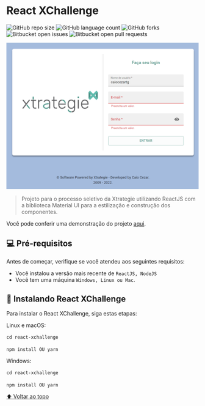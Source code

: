 # React XChallenge

<!---Esses são exemplos. Veja https://shields.io para outras pessoas ou para personalizar este conjunto de escudos. Você pode querer incluir dependências, status do projeto e informações de licença aqui--->

![GitHub repo size](https://img.shields.io/github/repo-size/caiocezartg/react-xchallenge?style=for-the-badge)
![GitHub language count](https://img.shields.io/github/languages/count/caiocezartg/react-xchallenge?style=for-the-badge)
![GitHub forks](https://img.shields.io/github/forks/caiocezartg/react-xchallenge?style=for-the-badge)
![Bitbucket open issues](https://img.shields.io/bitbucket/issues/caiocezartg/react-xchallenge?style=for-the-badge)
![Bitbucket open pull requests](https://img.shields.io/bitbucket/pr-raw/caiocezartg/react-xchallenge?style=for-the-badge)

<img src="./src/assets/exemplo-reactjs-xtrategie.png" alt="exemplo imagem">

> Projeto para o processo seletivo da Xtrategie utilizando ReactJS com a biblioteca Material UI para a estilização e construção dos componentes.

Você pode conferir uma demonstração do projeto <a href="https://react-xchallenge.vercel.app/" target="_blank">aqui</a>.


## 💻 Pré-requisitos

Antes de começar, verifique se você atendeu aos seguintes requisitos:
<!---Estes são apenas requisitos de exemplo. Adicionar, duplicar ou remover conforme necessário--->
* Você instalou a versão mais recente de `ReactJS, NodeJS`
* Você tem uma máquina `Windows, Linux ou Mac`.

## 🚀 Instalando React XChallenge

Para instalar o React XChallenge, siga estas etapas:

Linux e macOS:
```
cd react-xchallenge

npm install OU yarn
```

Windows:
```
cd react-xchallenge

npm install OU yarn
```

[⬆ Voltar ao topo](#react-xchallenge)<br>
